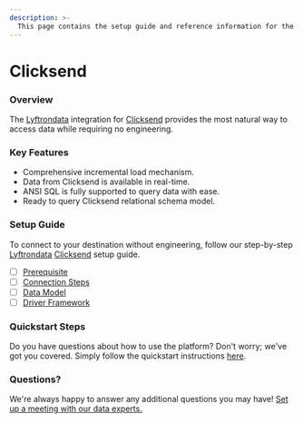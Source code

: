 ```yaml
---
description: >-
  This page contains the setup guide and reference information for the Clicksend source connector.
---
```


# Clicksend

### Overview

The [Lyftrondata](https://www.lyftrondata.com/) integration for [Clicksend](https://www.lyftrondata.com/integration/marketing-analytics/click-send/) provides the most natural way to access data while requiring no engineering.

### Key Features

* Comprehensive incremental load mechanism.
* Data from Clicksend is available in real-time.&#x20;
* ANSI SQL is fully supported to query data with ease.
* Ready to query Clicksend relational schema model.

### Setup Guide

To connect to your destination without engineering, follow our step-by-step [Lyftrondata](https://www.lyftrondata.com/)  [Clicksend](https://www.lyftrondata.com/integration/marketing-analytics/click-send/) setup guide.

* [ ] [Prerequisite](prerequisite.md)
* [ ] [Connection Steps](connection-steps.md)
* [ ] [Data Model](data-model/erd.md)
* [ ] [Driver Framework](driver-framework/)

### Quickstart Steps

Do you have questions about how to use the platform? Don't worry; we've got you covered. Simply follow the quickstart instructions [here](../README.md).

### Questions? <a href="#questions" id="questions"></a>

We're always happy to answer any additional questions you may have! [Set up a meeting with our data experts.](https://www.lyftrondata.com/book-a-meeting/)

